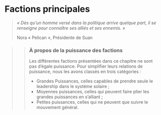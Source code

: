 # Factions principales

> *« Dès qu’un homme versé dans la politique arrive quelque part, il se renseigne pour connaître ses alliés et ses ennemis. »*
>
> Nora « Pelican », Présidente de Suan

>> ### À propos de la puissance des factions
>>
>> Les différentes factions présentées dans ce chapitre ne sont pas d’égale puissance. Pour simplifier leurs relations de puissance, nous les avons classés en trois catégories :
>> * Grandes Puissances, celles capables de prendre seule le leadership dans le système solaire ;
>> * Moyennes puissances, celles qui peuvent faire plier les grandes puissances en s’alliant ;
>> * Petites puissances, celles qui ne peuvent que suivre le mouvement général.
